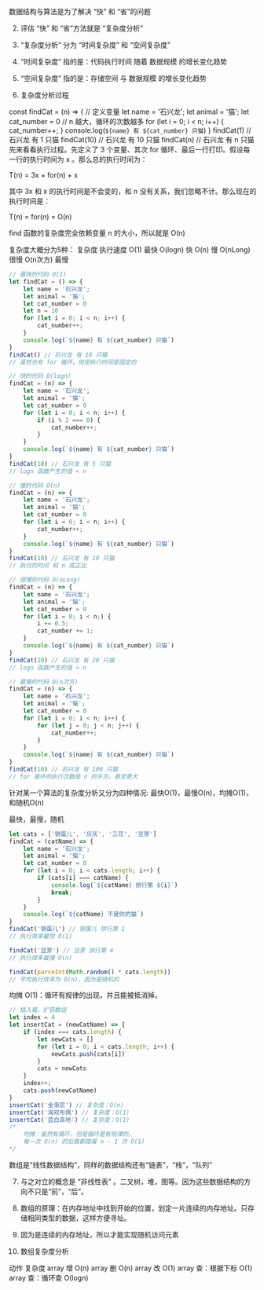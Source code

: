  
 数据结构与算法是为了解决 “快” 和 “省”的问题

2. 评估 “快” 和 “省”方法就是 “复杂度分析”

3. “复杂度分析” 分为 “时间复杂度” 和 “空间复杂度”

4. “时间复杂度” 指的是：代码执行时间 随着 数据规模 的增长变化趋势

5. “空间复杂度” 指的是：存储空间 与 数据规模 的增长变化趋势

6. 复杂度分析过程

const findCat = (n) => {
    // 定义变量
    let name = '石兴龙';
    let animal = '猫';
    let cat_number = 0
    // n 越大，循环的次数越多
    for (let i = 0; i < n; i++) {
        cat_number++;
    }
    console.log(`${name} 有 ${cat_number} 只猫`)
}
findCat(1)     // 石兴龙 有 1 只猫
findCat(10)    // 石兴龙 有 10 只猫
findCat(n)     // 石兴龙 有 n 只猫
先来看看执行过程。先定义了 3 个变量、其次 for 循环、最后一行打印。假设每一行的执行时间为 x 。那么总的执行时间为：

T(n) = 3x + for(n) + x

其中 3x 和 x 的执行时间是不会变的，和 n 没有关系，我们忽略不计。那么现在的执行时间是：

T(n) = for(n) = O(n)

find 函数的复杂度完全依赖变量 n 的大小，所以就是 O(n)


复杂度大概分为5种：
复杂度	执行速度
O(1)	最快
O(logn)	快
O(n)	慢
O(nLong)	很慢
O(n次方)	最慢
```js
// 最快的代码 O(1)
let findCat = () => {
    let name = '石兴龙';
    let animal = '猫';
    let cat_number = 0
    let n = 10
    for (let i = 0; i < n; i++) {
        cat_number++;
    }
    console.log(`${name} 有 ${cat_number} 只猫`)
}
findCat() // 石兴龙 有 10 只猫 
// 虽然也有 for 循环，但是执行时间是固定的

// 快的代码 O(logn)
findCat = (n) => {
    let name = '石兴龙';
    let animal = '猫';
    let cat_number = 0
    for (let i = 0; i < n; i++) {
        if (i % 2 === 0) {
            cat_number++;
        }
    }
    console.log(`${name} 有 ${cat_number} 只猫`)
}
findCat(10) // 石兴龙 有 5 只猫
// logn 函数产生的值 < n

// 慢的代码 O(n)
findCat = (n) => {
    let name = '石兴龙';
    let animal = '猫';
    let cat_number = 0
    for (let i = 0; i < n; i++) {
        cat_number++;
    }
    console.log(`${name} 有 ${cat_number} 只猫`)
}
findCat(10) // 石兴龙 有 10 只猫
// 执行的时间 和 n 成正比

// 很慢的代码 O(nLong)
findCat = (n) => {
    let name = '石兴龙';
    let animal = '猫';
    let cat_number = 0
    for (let i = 0; i < n;) {
        i += 0.5;
        cat_number += 1;
    }
    console.log(`${name} 有 ${cat_number} 只猫`)
}
findCat(10) // 石兴龙 有 20 只猫
// logn 函数产生的值 > n

// 最慢的代码 O(n次方)
findCat = (n) => {
    let name = '石兴龙';
    let animal = '猫';
    let cat_number = 0
    for (let i = 0; i < n; i++) {
        for (let j = 0; j < n; j++) {
            cat_number++;
        }
    }
    console.log(`${name} 有 ${cat_number} 只猫`)
}
findCat(10) // 石兴龙 有 100 只猫
// for 循环的执行次数是 n 的平方，甚至更大
```
针对某一个算法的复杂度分析又分为四种情况: 最快O(1)，最慢O(n)，均摊O(1)，和随机O(n)

最快，最慢，随机
```js
let cats = ['钢蛋儿', '灰灰', '三花', '豆芽']
findCat = (catName) => {
    let name = '石兴龙';
    let animal = '猫';
    let cat_number = 0
    for (let i = 0; i < cats.length; i++) {
        if (cats[i] === catName) {
            console.log(`${catName} 排行第 ${i}`)
            break;
        }
    }
    console.log(`${catName} 不是你的猫`)
}
findCat('钢蛋儿') // 钢蛋儿 排行第 1
// 执行效率最快 O(1)

findCat('豆芽') // 豆芽 排行第 4
// 执行效率最慢 O(n)

findCat(parseInt(Math.random() * cats.length))
// 平均执行效率为 O(n)，因为是随机的
```

均摊 O(1)：循环有规律的出现，并且能被抵消掉。
```js
// 插入猫，扩容数组
let index = 4
let insertCat = (newCatName) => {
    if (index === cats.length) {
        let newCats = []
        for (let i = 0; i < cats.length; i++) {
            newCats.push(cats[i])
        }
        cats = newCats
    }
    index++;
    cats.push(newCatName)
}
insertCat('金渐层') // 复杂度：O(n)
insertCat('海双布偶') // 复杂度：O(1)
insertCat('蓝白高地') // 复杂度：O(1)
/*
    均摊：虽然有循环，但是循环是有规律的。
    每一次 O(n) 的后面都跟着 n - 1 次 O(1)
*/
```

 
 数组是“线性数据结构”，同样的数据结构还有“链表”，“栈”，“队列”

7. 与之对立的概念是 “非线性表” 。二叉树，堆，图等。因为这些数据结构的方向不只是“前”，“后”。

8. 数组的原理：在内存地址中找到开始的位置，划定一片连续的内存地址。只存储相同类型的数据，这样方便寻址。

9. 因为是连续的内存地址，所以才能实现随机访问元素

10. 数组复杂度分析

动作	复杂度
array 增	O(n)
array 删	O(n)
array 改	O(1)
array 查：根据下标	O(1)
array 查：循环查	O(logn)
